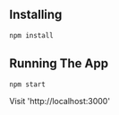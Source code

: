 ## Installing

```bash
npm install
```

## Running The App

```bash
npm start
```

Visit 'http://localhost:3000' 
